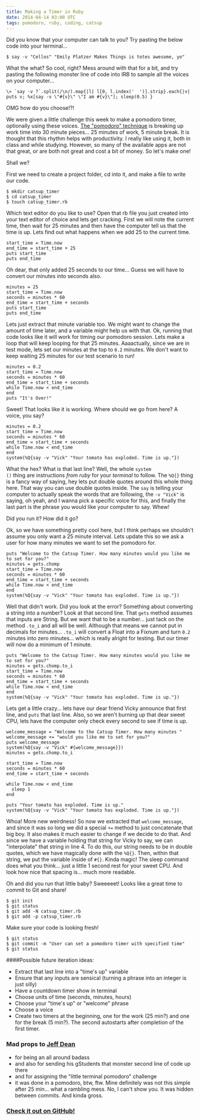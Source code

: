 ```yaml
---
title: Making a Timer in Ruby
date: 2014-04-14 03:00 UTC
tags: pomodoro, ruby, coding, catsup
---
```


Did you know that your computer can talk to you? Try pasting the below code into your terminal...

    $ say -v "Cellos" "Emily Platzer Makes Things is totes awesome, yo"

What the what? So cool, right? Mess around with that for a bit, and try pasting the following monster line of code into IRB to sample all the voices on your computer...

    \> `say -v ?`.split(/\n/).map{|l| l[0, l.index('  ')].strip}.each{|v| puts v; %x[say -v \"#{v}\" \"I am #{v}\"]; sleep(0.5) }

OMG how do you choose!?!

We were given a little challenge this week to make a pomodoro timer, optionally using these voices. [The "pomodoro" technique](http://en.wikipedia.org/wiki/Pomodoro_Technique) is breaking up work time into 30 minute pieces... 25 minutes of work, 5 minute break. It is thought that this rhythm helps with productivity. I really like using it, both in class and while studying. However, so many of the available apps are not that great, or are both not great and cost a bit of money. So let's make one!

Shall we?

First we need to create a project folder, cd into it, and make a file to write our code.

    $ mkdir catsup_timer
    $ cd catsup_timer
    $ touch catsup_timer.rb

Which text editor do you like to use? Open that rb file you just created into your text editor of choice and lets get cracking. First we will note the current time, then wait for 25 minutes and then have the computer tell us that the time is up. Lets find out what happens when we add 25 to the current time.

    start_time = Time.now
    end_time = start_time + 25
    puts start_time
    puts end_time

Oh dear, that only added 25 seconds to our time... Guess we will have to convert our minutes into seconds also.

    minutes = 25
    start_time = Time.now
    seconds = minutes * 60
    end_time = start_time + seconds 
    puts start_time
    puts end_time

Lets just extract that minute variable too. We might want to change the amount of time later, and a variable might help us with that. Ok, running that code looks like it will work for timing our pomodoro session. Lets make a loop that will keep looping for that 25 minutes. Aaaactually, since we are in test mode, lets set our minutes at the top to <code>0.2</code> minutes. We don't want to keep waiting 25 minutes for our test scenario to run!

    minutes = 0.2
    start_time = Time.now
    seconds = minutes * 60
    end_time = start_time + seconds 
    while Time.now < end_time
    end
    puts "It's Over!"

Sweet! That looks like it is working. Where should we go from here? A voice, you say?

    minutes = 0.2
    start_time = Time.now
    seconds = minutes * 60
    end_time = start_time + seconds 
    while Time.now < end_time
    end
    system(%Q{say -v "Vick" "Your tomato has exploded. Time is up."})

What the hex? What is that last line? Well, the whole <code>system ()</code> thing are instructions _from ruby_ for your _terminal_ to follow. The <code>%Q{}</code> thing is a fancy way of saying, hey lets put double quotes around this whole thing here. That way you can use double quotes inside. The <code>say</code> is telling your computer to actually speak the words that are following, the <code>-v "Vick"</code> is saying, oh yeah, and I wanna pick a specific voice for this, and finally the last part is the phrase you would like your computer to say. Whew!

Did you run it? How did it go?

Ok, so we have something pretty cool here, but I think perhaps we shouldn't assume you only want a 25 minute interval. Lets update this so we ask a user for how many minutes we want to set the pomodoro for.

    puts "Welcome to the Catsup Timer. How many minutes would you like me to set for you?"
    minutes = gets.chomp
    start_time = Time.now
    seconds = minutes * 60
    end_time = start_time + seconds 
    while Time.now < end_time
    end
    system(%Q{say -v "Vick" "Your tomato has exploded. Time is up."})

Well that didn't work. Did you look at the error? Something about converting a string into a number? Look at that second line. That <code>gets</code> method assumes that inputs are String. But we want that to be a number... just tack on the method <code>.to\_i</code> and all will be well. Although that means we cannot put in decimals for minutes... <code>.to\_i</code> will convert a Float into a Fixnum and turn <code>0.2</code> minutes into zero minutes... which is really alright for testing. But our timer will now do a minimum of 1 minute.

    puts "Welcome to the Catsup Timer. How many minutes would you like me to set for you?"
    minutes = gets.chomp.to_i
    start_time = Time.now
    seconds = minutes * 60
    end_time = start_time + seconds 
    while Time.now < end_time
    end
    system(%Q{say -v "Vick" "Your tomato has exploded. Time is up."})

Lets get a little crazy... lets have our dear friend Vicky announce that first line, and <code>puts</code> that last line. Also, so we aren't burning up that dear sweet CPU, lets have the computer only check every second to see if time is up.

    welcome_message = "Welcome to the Catsup Timer. How many minutes "
    welcome_message += "would you like me to set for you?"
    puts welcome_message
    system(%Q{say -v "Vick" #{welcome_message}})
    minutes = gets.chomp.to_i

    start_time = Time.now
    seconds = minutes * 60
    end_time = start_time + seconds

    while Time.now < end_time
      sleep 1
    end

    puts "Your tomato has exploded. Time is up."
    system(%Q{say -v "Vick" "Your tomato has exploded. Time is up."})

Whoa! More new weirdness! So now we extracted that <code>welcome\_message</code>, and since it was so long we did a special <code>+=</code> method to just concatenate that big boy. It also makes it much easier to change if we decide to do that. And since we have a variable holding that string for Vicky to say, we can "interpolate" that string in line 4. To do this, our string needs to be in double quotes, which we have magically done with the <code>%Q{}</code>. Then, within that string, we put the variable inside of <code>#{}</code>. Kinda magic! The sleep command does what you think... just a little 1 second rest for your sweet CPU. And look how nice that spacing is... much more readable.

Oh and did you run that little baby? Sweeeeet! Looks like a great time to commit to Git and share!

    $ git init
    $ git status
    $ git add -N catsup_timer.rb
    $ git add -p catsup_timer.rb

Make sure your code is looking fresh!

    $ git status
    $ git commit -m "User can set a pomodoro timer with specified time"
    $ git status

####Possible future iteration ideas:

+ Extract that last line into a "time's up" variable
+ Ensure that any inputs are sensical (turning a phrase into an integer is just silly)
+ Have a countdown timer show in terminal
+ Choose units of time (seconds, minutes, hours)
+ Choose your "time's up" or "welcome" phrase
+ Choose a voice
+ Create two timers at the beginning, one for the work (25 min?) and one for the break (5 min?). The second autostarts after completion of the first timer.

### Mad props to [Jeff Dean](http://www.jeffmdean.com/)

+ for being an all around badass
+ and also for sending his gStudents that monster second line of code up there
+ and for assigning the "little terminal pomodoro" challenge
+ it was done in a pomodoro, btw, ftw. Mine definitely was not this simple after 25 min... what a rambling mess. No, I can't show you. It was hidden between commits. And kinda gross.

### [Check it out on GitHub!](https://github.com/craftninja/blog_catsup_timer)